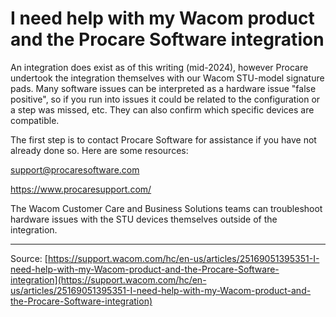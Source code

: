 # I need help with my Wacom product and the Procare Software integration

An integration does exist as of this writing (mid-2024), however Procare undertook the integration themselves with our Wacom STU-model signature pads. Many software issues can be interpreted as a hardware issue "false positive", so if you run into issues it could be related to the configuration or a step was missed, etc. They can also confirm which specific devices are compatible.


The first step is to contact Procare Software for assistance if you have not already done so. Here are some resources:


support@procaresoftware.com


https://www.procaresupport.com/


The Wacom Customer Care and Business Solutions teams can troubleshoot hardware issues with the STU devices themselves outside of the integration.

---
Source: [https://support.wacom.com/hc/en-us/articles/25169051395351-I-need-help-with-my-Wacom-product-and-the-Procare-Software-integration](https://support.wacom.com/hc/en-us/articles/25169051395351-I-need-help-with-my-Wacom-product-and-the-Procare-Software-integration)
